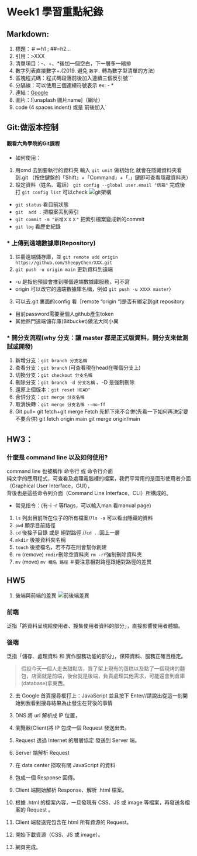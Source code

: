 # Week1 學習重點紀錄
## Markdown:
1. 標題：＃＝h1 ; ##=h2…
2. 引用：>XXX
3. 清單項目：-、+、*後加一個空白，下一層多一縮排
4. 數字列表直接數字+.(2019\. 避免 `數字.` 轉為數字型清單的方法)
5. 區塊程式碼：程式碼段落前後加入連續三個反引號```
6. 分隔線：可以使用三個連續符號表示 ex: - *
7. 連結：[Google](https://www.google.com.tw/)
8. 圖片：![unsplash 圖片name]（網址）
9. code (4 spaces indent) 或是 前後加入`

## Git:做版本控制
#### 觀看六角學院的Git課程
* 如何使用：
1. 用cmd 去到要執行的資料夾 輸入 `git unit` 做初始化
就會在隱藏資料夾看到.git
（按住鍵盤的「Shift」+「Command」+「.」鍵即可查看隱藏資料夾）
2. 設定資料（姓名、電話）
`git config --global user.email "信箱"`
完成後 打 `git config list` 可以check 
![git架構](https://i.imgur.com/9Jk7Tql.png)
* `git status` 看目前狀態
* `git  add .` 把檔案丟到索引
* `git commit -m "新增ＸＸＸ"` 把索引檔案變成新的commit
* `git log`  看歷史紀錄

### * 上傳到遠端數據庫(Repository)
1. 註冊遠端儲存庫，並 `git remote add origin https://github.com/SheepyChen/XXX.git`
2. `git push -u origin main` 更新資料到遠端
* -u 是指他預設會推到哪個遠端數據庫服務，可不寫
* origin 可以改它的遠端數據庫名稱，例如 `git push -u XXXX master`）
3. 可以去.git 裏面的config 看［remote “origin “]是否有綁定到git repository
* 目前password需要至個人github產生token
* 其他熱門遠端儲存庫(Bitbucket)做法大同小異

### * 開分支流程(why 分支：讓 master 都是正式版資料，開分支來做測試或開發)
1. 新增分支：`git branch 分支名稱`
2. 查看分支：`git branch` (可查看現在head在哪個分支上)
3. 切換分支：`git checkout 分支名稱`
4. 刪除分支：`git branch -d 分支名稱` 、-D 是強制刪除
5. 還原上個版本：`git reset HEAD^`
6. 合併分支：`git merge 分支名稱`
7. 取消快轉：`git merge 分支名稱 --no-ff`
8. Git pull= git fetch+git merge
Fetch 先抓下來不合併(先看一下如何再決定要不要合併)
git fetch origin main
git merge origin/main



## HW3：
### 什麼是 command line 以及如何使用?
command line 也被稱作 命令行 或 命令行介面  
純文字的應用程式，可查看及處理電腦裡的檔案，我們平常用的是圖形使用者介面（Graphical User Interface，GUI），  
背後也是這些命令列介面（Command Line Interface，CLI）所構成的。  
* 常見指令：(有-i -r 等flags，可以輸入man 看manual page)
1. `ls` 列出目前所在位子的所有檔案//`ls -a` 可以看出隱藏的資料
2. `pwd` 顯示目前路徑
3. `cd` 後接子目錄 或是 絕對路徑 //`cd ..`回上一層
4. `mkdir` 後接資料夾名稱
5. `touch` 後接檔名，若不存在則會幫你創建
6. `rm` (remove) `rmdir`刪除空資料夾 `rm -rf`強制刪除資料夾 
7. `mv` (move) `mv 檔名 路徑` ＃要注意相對路徑跟絕對路徑的差異

## HW5
1. 後端與前端的差異
![前後端差異](https://ithelp.ithome.com.tw/upload/images/20200420/20124548MtMDOLDe86.png)
### 前端
泛指「將資料呈現給使用者、搜集使用者資料的部分」，直接影響使用者體驗。
### 後端
泛指「儲存、處理資料 和 實作服務功能的部分」，保障資料、服務正確且穩定。
> 假設今天一個人走去甜點店，買了架上現有的蛋糕以及點了一個現烤的麵包，店面就是前端，後台就是後端，負責處理其他需求，可能還會到倉庫(database)拿東西。

2. 去 Google 首頁搜尋框打上：JavaScript 並且按下 Enter//請說出從這一刻開始到我看到搜尋結果為止發生在背後的事情

1. DNS 將 url 解析成 IP 位置，
2. 瀏覽器(Client)將 IP 包成一個 Request 發送出去。
3. Request 透過 Internet 的層層協定 發送到 Server 端。
4. Server 端解析 Request
5. 在 data center 撈取有關 JavaScript 的資料
6. 包成一個 Response 回傳。
7. Client 端開始解析 Response、解析 .html 檔案。
8. 根據 .html 的檔案內容，一旦發現有 CSS、JS 或 image 等檔案，再發送各檔案的 Request 。
9. Client 端發送完包含在 html 所有資源的 Request。
10. 開始下載資源（CSS、JS 或 image）。
11. 網頁完成。






